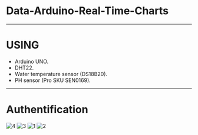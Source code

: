 # Data-Arduino-Real-Time-Charts

*******************************************************
# USING 
* Arduino UNO.
* DHT22.
* Water temperature sensor (DS18B20).
* PH sensor (Pro SKU SEN0169).
********************************************************

# Authentification

![4](https://user-images.githubusercontent.com/60444937/128751530-1dc94340-a12c-4edb-ad11-3a6bc7bbd09d.PNG)
![3](https://user-images.githubusercontent.com/60444937/128751546-9fd20eda-bfdd-48c7-ab54-aae59a552ab7.PNG)
![1](https://user-images.githubusercontent.com/60444937/128751561-cd37d321-8e9c-4182-9996-3bdb5a0f4fc8.PNG)
![2](https://user-images.githubusercontent.com/60444937/128751789-5b7538ee-50eb-4bbb-9a5d-c0fcc9b5e774.PNG)
